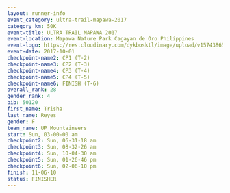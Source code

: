 ```yaml
---
layout: runner-info 
event_category: ultra-trail-mapawa-2017 
category_km: 50K 
event-title: ULTRA TRAIL MAPAWA 2017 
event-location: Mapawa Nature Park Cagayan de Oro Philippines 
event-logo: https://res.cloudinary.com/dykbosktl/image/upload/v1574386563/Logo/image-asset_plfjxn.jpg 
event-date: 2017-10-01 
checkpoint-name2: CP1 (T-2) 
checkpoint-name3: CP2 (T-3) 
checkpoint-name4: CP3 (T-4) 
checkpoint-name5: CP4 (T-5) 
checkpoint-name6: FINISH (T-6) 
overall_rank: 28
gender_rank: 4
bib: 50120
first_name: Trisha
last_name: Reyes
gender: F
team_name: UP Mountaineers
start: Sun, 03-00-00 am
checkpoint2: Sun, 06-31-18 am
checkpoint3: Sun, 08-32-26 am
checkpoint4: Sun, 10-04-30 am
checkpoint5: Sun, 01-26-46 pm
checkpoint6: Sun, 02-06-10 pm
finish: 11-06-10
status: FINISHER
---
```

